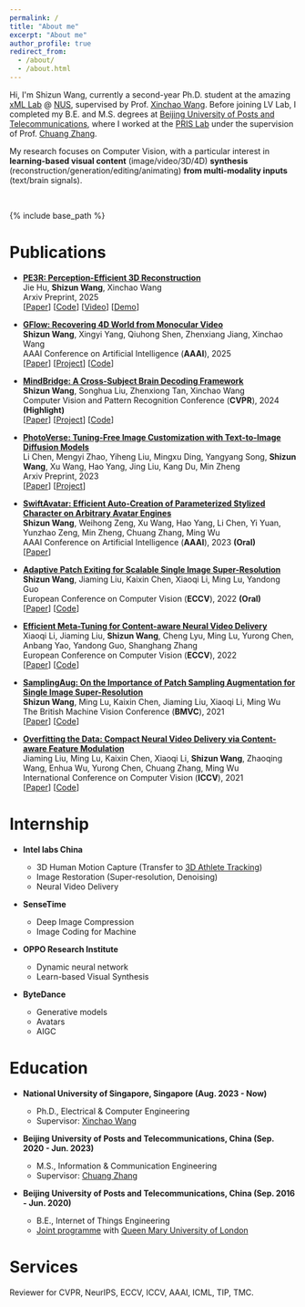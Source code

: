 ```yaml
---
permalink: /
title: "About me"
excerpt: "About me"
author_profile: true
redirect_from: 
  - /about/
  - /about.html
---
```


Hi, I'm Shizun Wang, currently a second-year Ph.D. student at the amazing [xML Lab](https://sites.google.com/view/xml-nus) @ [NUS](https://www.nus.edu.sg/), supervised by Prof. [Xinchao Wang](https://sites.google.com/site/sitexinchaowang/). Before joining LV Lab, I completed my B.E. and M.S. degrees at [Beijing University of Posts and Telecommunications](https://www.bupt.edu.cn/), where I worked at the [PRIS Lab](http://www.pris.net.cn/) under the supervision of Prof. [Chuang Zhang](https://scholar.google.com/citations?user=mBTL7K8AAAAJ&hl=zh-CN).

My research focuses on Computer Vision, with a particular interest in **learning-based visual content** (image/video/3D/4D) **synthesis** (reconstruction/generation/editing/animating) **from multi-modality inputs** (text/brain signals).



<br/>

{% include base_path %}


Publications
======

* **[PE3R: Perception-Efficient 3D Reconstruction](https://arxiv.org/abs/2503.07507)**     
  Jie Hu, **Shizun Wang**, Xinchao Wang      
  Arxiv Preprint, 2025      
  \[[Paper](https://arxiv.org/pdf/2503.07507)\]  \[[Code](https://github.com/hujiecpp/PE3R)\]   \[[Video](https://youtu.be/iFRijE4GQv4)\]   \[[Demo](https://huggingface.co/spaces/hujiecpp/PE3R)\]  

* **[GFlow: Recovering 4D World from Monocular Video](https://arxiv.org/abs/2405.18426)**     
  **Shizun Wang**, Xingyi Yang, Qiuhong Shen, Zhenxiang Jiang, Xinchao Wang      
  AAAI Conference on Artificial Intelligence (**AAAI**), 2025      
  \[[Paper](https://arxiv.org/pdf/2405.18426)\]  \[[Project](https://littlepure2333.github.io/GFlow/)\]  \[[Code](https://github.com/littlepure2333/gflow)\]

* **[MindBridge: A Cross-Subject Brain Decoding Framework](https://arxiv.org/abs/2404.07850)**     
  **Shizun Wang**, Songhua Liu, Zhenxiong Tan, Xinchao Wang     
  Computer Vision and Pattern Recognition Conference (**CVPR**), 2024 **(Highlight)**      
  \[[Paper](https://arxiv.org/pdf/2404.07850.pdf)\]  \[[Project](https://littlepure2333.github.io/MindBridge/)\]  \[[Code](https://github.com/littlepure2333/MindBridge)\]

* **[PhotoVerse: Tuning-Free Image Customization with Text-to-Image Diffusion Models](https://arxiv.org/abs/2309.05793)**     
  Li Chen, Mengyi Zhao, Yiheng Liu, Mingxu Ding, Yangyang Song, **Shizun Wang**, Xu Wang, Hao Yang, Jing Liu, Kang Du, Min Zheng     
  Arxiv Preprint, 2023      
  \[[Paper](https://arxiv.org/pdf/2309.05793.pdf)\]  \[[Project](https://photoverse2d.github.io/)\]

* **[SwiftAvatar: Efficient Auto-Creation of Parameterized Stylized Character on Arbitrary Avatar Engines](https://arxiv.org/abs/2301.08153)**     
  **Shizun Wang**, Weihong Zeng, Xu Wang, Hao Yang, Li Chen, Yi Yuan, Yunzhao Zeng, Min Zheng, Chuang Zhang, Ming Wu     
  AAAI Conference on Artificial Intelligence (**AAAI**), 2023 **(Oral)**      
  \[[Paper](https://arxiv.org/pdf/2301.08153.pdf)\]

* **[Adaptive Patch Exiting for Scalable Single Image Super-Resolution](https://arxiv.org/abs/2203.11589)**     
  **Shizun Wang**, Jiaming Liu, Kaixin Chen, Xiaoqi Li, Ming Lu, Yandong Guo     
  European Conference on Computer Vision (**ECCV**), 2022 **(Oral)**      
  \[[Paper](https://arxiv.org/pdf/2203.11589.pdf)\]  \[[Code](https://github.com/littlepure2333/APE)\]

* **[Efficient Meta-Tuning for Content-aware Neural Video Delivery](https://arxiv.org/abs/2207.09691)**     
  Xiaoqi Li, Jiaming Liu, **Shizun Wang**, Cheng Lyu, Ming Lu, Yurong Chen, Anbang Yao, Yandong Guo, Shanghang Zhang     
  European Conference on Computer Vision (**ECCV**), 2022      
  \[[Paper](https://arxiv.org/pdf/2207.09691.pdf)\]  \[[Code](https://github.com/Neural-video-delivery/EMT-Pytorch-ECCV2022)\]

* **[SamplingAug: On the Importance of Patch Sampling Augmentation for Single Image Super-Resolution](https://arxiv.org/abs/2111.15185)**     
  **Shizun Wang**, Ming Lu, Kaixin Chen, Jiaming Liu, Xiaoqi Li, Ming Wu     
  The British Machine Vision Conference (**BMVC**), 2021      
  \[[Paper](https://arxiv.org/pdf/2111.15185.pdf)\]  \[[Code](https://github.com/littlepure2333/SamplingAug)\]

* **[Overfitting the Data: Compact Neural Video Delivery via Content-aware Feature Modulation](https://arxiv.org/abs/2108.08202)**     
  Jiaming Liu, Ming Lu, Kaixin Chen, Xiaoqi Li, **Shizun Wang**, Zhaoqing Wang, Enhua Wu, Yurong Chen, Chuang Zhang, Ming Wu     
  International Conference on Computer Vision (**ICCV**), 2021      
  \[[Paper](https://openaccess.thecvf.com/content/ICCV2021/papers/Liu_Overfitting_the_Data_Compact_Neural_Video_Delivery_via_Content-Aware_Feature_ICCV_2021_paper.pdf)\]  \[[Code](https://github.com/Neural-video-delivery/CaFM-Pytorch-ICCV2021)\]


Internship
======
* **Intel labs China**
	* 3D Human Motion Capture (Transfer to [3D Athlete Tracking](https://www.intel.cn/content/www/cn/zh/sports/olympic-games/3dat.html))
	* Image Restoration (Super-resolution, Denoising)
	* Neural Video Delivery

* **SenseTime**
	* Deep Image Compression
	* Image Coding for Machine

* **OPPO Research Institute**
	* Dynamic neural network
	* Learn-based Visual Synthesis

* **ByteDance**
	* Generative models
	* Avatars
	* AIGC


Education
======
* **National University of Singapore, Singapore (Aug. 2023 - Now)**
	* Ph.D., Electrical & Computer Engineering    
	* Supervisor: [Xinchao Wang](https://sites.google.com/site/sitexinchaowang/)

* **Beijing University of Posts and Telecommunications, China (Sep. 2020 - Jun. 2023)**
	* M.S., Information & Communication Engineering
	* Supervisor: [Chuang Zhang](https://scholar.google.com/citations?user=mBTL7K8AAAAJ&hl=zh-CN)
* **Beijing University of Posts and Telecommunications, China (Sep. 2016 - Jun. 2020)**
	* B.E., Internet of Things Engineering
	* [Joint programme](https://www.qmul.ac.uk/global/partnerships/jointprogrammes/bupt/) with [Queen Mary University of London](https://www.qmul.ac.uk/)


Services
======
Reviewer for CVPR, NeurIPS, ECCV, ICCV, AAAI, ICML, TIP, TMC.
